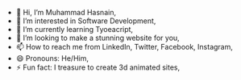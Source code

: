 - 👋 Hi, I’m Muhammad Hasnain,
- 👀 I’m interested in Software Development,
- 🌱 I’m currently learning Tyoeacript,
- 💞️ I’m looking to make a stunning website for you,
- 📫 How to reach me from LinkedIn, Twitter, Facebook, Instagram,
- 😄 Pronouns: He/Him,
- ⚡ Fun fact: I treasure to create 3d animated sites,

<!---
mhasnain23/mhasnain23 is a ✨ special ✨ repository because its `README.md` (this file) appears on your GitHub profile.
You can click the Preview link to take a look at your changes.
--->
